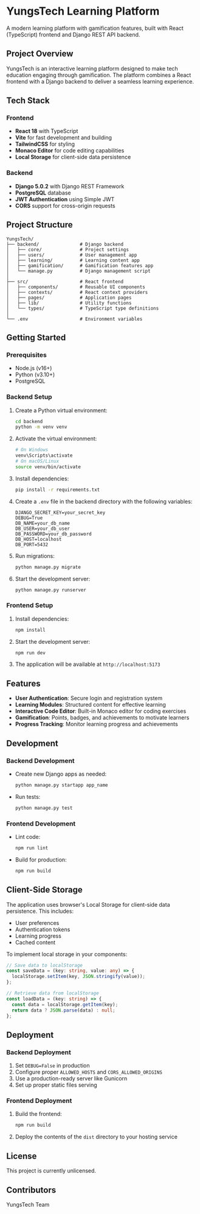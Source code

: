 # YungsTech Learning Platform

A modern learning platform with gamification features, built with React (TypeScript) frontend and Django REST API backend.

## Project Overview

YungsTech is an interactive learning platform designed to make tech education engaging through gamification. The platform combines a React frontend with a Django backend to deliver a seamless learning experience.

## Tech Stack

### Frontend
- **React 18** with TypeScript
- **Vite** for fast development and building
- **TailwindCSS** for styling
- **Monaco Editor** for code editing capabilities
- **Local Storage** for client-side data persistence

### Backend
- **Django 5.0.2** with Django REST Framework
- **PostgreSQL** database
- **JWT Authentication** using Simple JWT
- **CORS** support for cross-origin requests

## Project Structure

```
YungsTech/
├── backend/               # Django backend
│   ├── core/              # Project settings
│   ├── users/             # User management app
│   ├── learning/          # Learning content app
│   ├── gamification/      # Gamification features app
│   └── manage.py          # Django management script
│
├── src/                   # React frontend
│   ├── components/        # Reusable UI components
│   ├── contexts/          # React context providers
│   ├── pages/             # Application pages
│   ├── lib/               # Utility functions
│   └── types/             # TypeScript type definitions
│
└── .env                   # Environment variables
```

## Getting Started

### Prerequisites
- Node.js (v16+)
- Python (v3.10+)
- PostgreSQL

### Backend Setup

1. Create a Python virtual environment:
   ```bash
   cd backend
   python -m venv venv
   ```

2. Activate the virtual environment:
   ```bash
   # On Windows
   venv\Scripts\activate
   # On macOS/Linux
   source venv/bin/activate
   ```

3. Install dependencies:
   ```bash
   pip install -r requirements.txt
   ```

4. Create a `.env` file in the backend directory with the following variables:
   ```
   DJANGO_SECRET_KEY=your_secret_key
   DEBUG=True
   DB_NAME=your_db_name
   DB_USER=your_db_user
   DB_PASSWORD=your_db_password
   DB_HOST=localhost
   DB_PORT=5432
   ```

5. Run migrations:
   ```bash
   python manage.py migrate
   ```

6. Start the development server:
   ```bash
   python manage.py runserver
   ```

### Frontend Setup

1. Install dependencies:
   ```bash
   npm install
   ```

2. Start the development server:
   ```bash
   npm run dev
   ```

3. The application will be available at `http://localhost:5173`

## Features

- **User Authentication**: Secure login and registration system
- **Learning Modules**: Structured content for effective learning
- **Interactive Code Editor**: Built-in Monaco editor for coding exercises
- **Gamification**: Points, badges, and achievements to motivate learners
- **Progress Tracking**: Monitor learning progress and achievements

## Development

### Backend Development

- Create new Django apps as needed:
  ```bash
  python manage.py startapp app_name
  ```

- Run tests:
  ```bash
  python manage.py test
  ```

### Frontend Development

- Lint code:
  ```bash
  npm run lint
  ```

- Build for production:
  ```bash
  npm run build
  ```

## Client-Side Storage

The application uses browser's Local Storage for client-side data persistence. This includes:

- User preferences
- Authentication tokens
- Learning progress
- Cached content

To implement local storage in your components:

```typescript
// Save data to localStorage
const saveData = (key: string, value: any) => {
  localStorage.setItem(key, JSON.stringify(value));
};

// Retrieve data from localStorage
const loadData = (key: string) => {
  const data = localStorage.getItem(key);
  return data ? JSON.parse(data) : null;
};
```

## Deployment

### Backend Deployment
1. Set `DEBUG=False` in production
2. Configure proper `ALLOWED_HOSTS` and `CORS_ALLOWED_ORIGINS`
3. Use a production-ready server like Gunicorn
4. Set up proper static files serving

### Frontend Deployment
1. Build the frontend:
   ```bash
   npm run build
   ```
2. Deploy the contents of the `dist` directory to your hosting service

## License

This project is currently unlicensed.

## Contributors

YungsTech Team